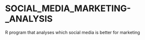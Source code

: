 # SOCIAL_MEDIA_MARKETING-_ANALYSIS
R program that analyses which social media is better for marketing
